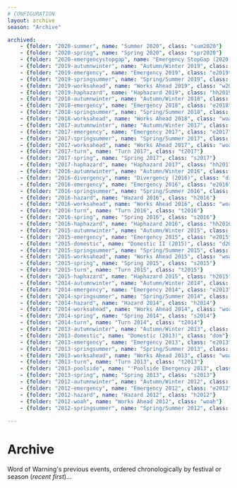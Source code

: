 ```yaml
---
# CONFIGURATION
layout: archive
season: "Archive"

archived:
    - {folder: "2020-summer", name: "Summer 2020", class: "sum2020"}
    - {folder: "2020-spring", name: "Spring 2020", class: "spr2020"}
    - {folder: "2020-emergencystopgap", name: "Emergency StopGap (2020)", class: "esg2020"}
    - {folder: "2019-autumnwinter", name: "Autumn/Winter 2019", class: "aw2019"}
    - {folder: "2019-emergency", name: "Emergency 2019", class: "e2019"}
    - {folder: "2019-springsummer", name: "Spring/Summer 2019", class: "ss2019"}    
    - {folder: "2019-worksahead", name: "Works Ahead 2019", class: "w2019"}    
    - {folder: "2019-haphazard", name: "Haphazard 2019", class: "hh2019"}
    - {folder: "2018-autumnwinter", name: "Autumn/Winter 2018", class: "aw2018"}
    - {folder: "2018-emergency", name: "Emergency 2018", class: "e2018"}
    - {folder: "2018-springsummer", name: "Spring/Summer 2018", class: "ss2018"}    
    - {folder: "2018-worksahead", name: "Works Ahead 2018", class: "woah"}    
    - {folder: "2017-autumnwinter", name: "Autumn/Winter 2017", class: "aw2017"}
    - {folder: "2017-emergency", name: "Emergency 2017", class: "e2017"}
    - {folder: "2017-springsummer", name: "Spring/Summer 2017", class: "ss2017"}    
    - {folder: "2017-worksahead", name: "Works Ahead 2017", class: "woah"}    
    - {folder: "2017-turn", name: "Turn 2017", class: "t2017"}    
    - {folder: "2017-spring", name: "Spring 2017", class: "s2017"}
    - {folder: "2017-haphazard", name: "Haphazard 2017", class: "hh2017"}
    - {folder: "2016-autumnwinter", name: "Autumn/Winter 2016", class: "aw2016"}    
    - {folder: "2016-divergency", name: "Divergency (2016)", class: "div"}    
    - {folder: "2016-emergency", name: "Emergency 2016", class: "e2016"}    
    - {folder: "2016-springsummer", name: "Spring/Summer 2016", class: "ss2016"}    
    - {folder: "2016-hazard", name: "Hazard 2016", class: "h2016"}    
    - {folder: "2016-worksahead", name: "Works Ahead 2016", class: "woah"}    
    - {folder: "2016-turn", name: "Turn 2016", class: "t2016"}    
    - {folder: "2016-spring", name: "Spring 2016", class: "s2016"}
    - {folder: "2016-haphazard", name: "Haphazard 2016", class: "hh2016"}
    - {folder: "2015-autumnwinter", name: "Autumn/Winter 2015", class: "aw2015"}
    - {folder: "2015-emergency", name: "Emergency 2015", class: "e2015"}
    - {folder: "2015-domestic", name: "Domestic II (2015)", class: "d2015"}
    - {folder: "2015-springsummer", name: "Spring/Summer 2015", class: "ss2015"}    
    - {folder: "2015-worksahead", name: "Works Ahead 2015", class: "woah"}    
    - {folder: "2015-spring", name: "Spring 2015", class: "s2015"}    
    - {folder: "2015-turn", name: "Turn 2015", class: "t2015"}    
    - {folder: "2015-haphazard", name: "Haphazard 2015", class: "h2015"}    
    - {folder: "2014-autumnwinter", name: "Autumn/Winter 2014", class: "aw2014"}    
    - {folder: "2014-emergency", name: "Emergency 2014", class: "e2013"}    
    - {folder: "2014-springsummer", name: "Spring/Summer 2014", class: "ss2014"}    
    - {folder: "2014-hazard", name: "Hazard 2014", class: "h2014"}    
    - {folder: "2014-worksahead", name: "Works Ahead 2014", class: "woah"}    
    - {folder: "2014-spring", name: "Spring 2014", class: "s2014"}
    - {folder: "2014-turn", name: "Turn 2014", class: "t2014"}    
    - {folder: "2013-autumnwinter", name: "Autumn/Winter 2013", class: "aw2013"}
    - {folder: "2013-domestic", name: "Domestic (2013)", class: "dom"}
    - {folder: "2013-emergency", name: "Emergency 2013", class: "e2013"}
    - {folder: "2013-springsummer", name: "Spring/Summer 2013", class: "ss2013"}
    - {folder: "2013-worksahead", name: "Works Ahead 2013", class: "woah"}
    - {folder: "2013-turn", name: "Turn 2013", class: "t2013"}
    - {folder: "2013-poolside", name: "'Poolside Emergency 2013", class: "p2013"}
    - {folder: "2013-spring", name: "Spring 2013", class: "s2013"}
    - {folder: "2012-autumnwinter", name: "Autumn/Winter 2012", class: "aw2012"}
    - {folder: "2012-emergency", name: "Emergency 2012", class: "e2012"}
    - {folder: "2012-hazard", name: "Hazard 2012", class: "h2012"}
    - {folder: "2012-woah", name: "Works Ahead 2012", class: "woah"}
    - {folder: "2012-springsummer", name: "Spring/Summer 2012", class: "ss2012"}
    
---
```

# Archive
Word of Warning's previous events, ordered chronologically by festival or season (*recent first*)…
